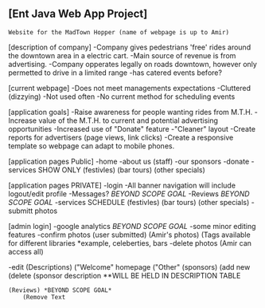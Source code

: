 
[Ent Java Web App Project]
------------------------------------------------------------------------------

	Website for the MadTown Hopper (name of webpage is up to Amir)

[description of company]
-Company gives pedestrians 'free' rides around the downtown area in a electric cart.
-Main source of revenue is from advertising. 
-Company opperates legally on roads downtown, however only permetted to drive in a limited range
-has catered events before?

[current webpage]
-Does not meet managements expectations
-Cluttered (dizzying)
-Not used often
-No current method for scheduling events

[application goals]
-Raise awareness for people wanting rides from M.T.H.
-Increase value of the M.T.H. to current and potential advertising opportunities
-Increased use of "Donate" feature
-"Cleaner" layout
-Create reports for advertisers (page views, link clicks)
-Create a responsive template so webpage can adapt to mobile phones.

[application pages Public]
-home
-about us
	(staff)
-our sponsors
-donate
-services SHOW ONLY
	(festivles)
	(bar tours)
	(other specials)

[application pages PRIVATE]
-login
-All banner navigation will include logout/edit profile
-Messages? *BEYOND SCOPE GOAL*
-Reviews *BEYOND SCOPE GOAL*
-services SCHEDULE
	(festivles)
	(bar tours)
	(other specials)
-submitt photos

[admin login]
-google analytics *BEYOND SCOPE GOAL*
-some minor editing features
-confirm photos
	(user submitted)
	(Amir's photos)
		(Tags available for different libraries *example, celeberties, bars
-delete photos
	(Amir can access all)

-edit
	(Descriptions)
		("Welcome" homepage
		("Other"
	(sponsors)
		(add new
		(delete
		(sponsor description **WILL BE HELD IN DESCRIPTION TABLE

	(Reviews) *BEYOND SCOPE GOAL*
		(Remove Text





